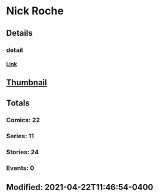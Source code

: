 # Nick  Roche 
## Details
### detail
#### [Link](http://marvel.com/comics/creators/13128/nick_roche?utm_campaign=apiRef&utm_source=225578a89fc76f3d20fbffda5d17a88d)
## [Thumbnail](http://i.annihil.us/u/prod/marvel/i/mg/b/40/image_not_available.jpg)
## Totals
### Comics: 22
### Series: 11
### Stories: 24
### Events: 0
## Modified: 2021-04-22T11:46:54-0400